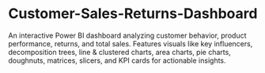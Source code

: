 # Customer-Sales-Returns-Dashboard
An interactive Power BI dashboard analyzing customer behavior, product performance, returns, and total sales. Features visuals like key influencers, decomposition trees, line &amp; clustered charts, area charts, pie charts, doughnuts, matrices, slicers, and KPI cards for actionable insights.
